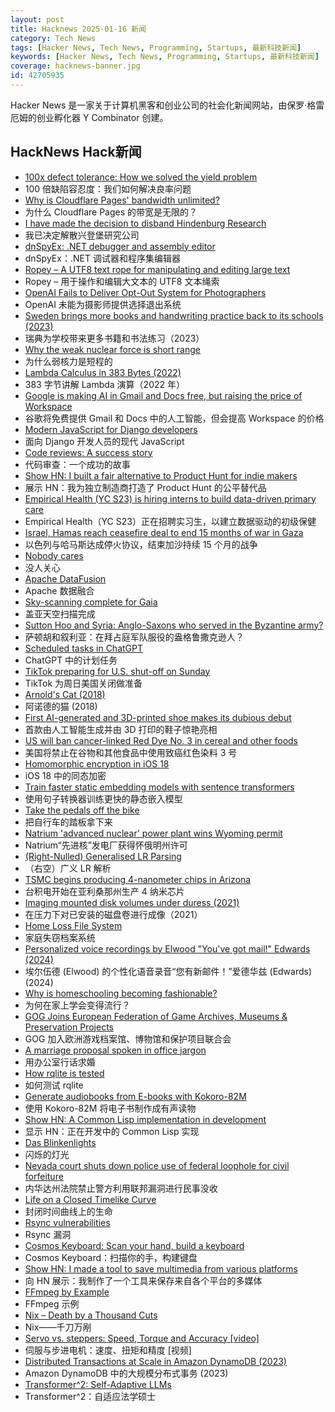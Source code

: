 ```yaml
---
layout: post
title: Hacknews 2025-01-16 新闻
category: Tech News
tags: [Hacker News, Tech News, Programming, Startups, 最新科技新闻]
keywords: [Hacker News, Tech News, Programming, Startups, 最新科技新闻]
coverage: hacknews-banner.jpg
id: 42705935
---
```


Hacker News 是一家关于计算机黑客和创业公司的社会化新闻网站，由保罗·格雷厄姆的创业孵化器 Y Combinator 创建。

## HackNews Hack新闻

- [100x defect tolerance: How we solved the yield problem](https://cerebras.ai/blog/100x-defect-tolerance-how-cerebras-solved-the-yield-problem)
- 100 倍缺陷容忍度：我们如何解决良率问题
- [Why is Cloudflare Pages' bandwidth unlimited?](https://mattsayar.com/why-does-cloudflare-pages-have-such-a-generous-free-tier/)
- 为什么 Cloudflare Pages 的带宽是无限的？
- [I have made the decision to disband Hindenburg Research](https://hindenburgresearch.com/gratitude/)
- 我已决定解散兴登堡研究公司
- [dnSpyEx: .NET debugger and assembly editor](https://github.com/dnSpyEx/dnSpy)
- dnSpyEx：.NET 调试器和程序集编辑器
- [Ropey – A UTF8 text rope for manipulating and editing large text](https://github.com/cessen/ropey)
- Ropey – 用于操作和编辑大文本的 UTF8 文本绳索
- [OpenAI Fails to Deliver Opt-Out System for Photographers](https://petapixel.com/2025/01/06/openai-fails-to-deliver-opt-out-system-for-photographers/)
- OpenAI 未能为摄影师提供选择退出系统
- [Sweden brings more books and handwriting practice back to its schools (2023)](https://apnews.com/article/sweden-digital-education-backlash-reading-writing-1dd964c628f76361c43dbf3964f7dbf4)
- 瑞典为学校带来更多书籍和书法练习（2023）
- [Why the weak nuclear force is short range](https://profmattstrassler.com/articles-and-posts/particle-physics-basics/the-astonishing-standard-model/why-the-weak-nuclear-force-is-short-range/)
- 为什么弱核力是短程的
- [Lambda Calculus in 383 Bytes (2022)](https://justine.lol/lambda/)
- 383 字节讲解 Lambda 演算（2022 年）
- [Google is making AI in Gmail and Docs free, but raising the price of Workspace](https://www.theverge.com/2025/1/15/24343794/google-workspace-ai-features-free)
- 谷歌将免费提供 Gmail 和 Docs 中的人工智能，但会提高 Workspace 的价格
- [Modern JavaScript for Django developers](https://www.saaspegasus.com/guides/modern-javascript-for-django-developers/)
- 面向 Django 开发人员的现代 JavaScript
- [Code reviews: A success story](https://blogsystem5.substack.com/p/code-reviews-a-success-story)
- 代码审查：一个成功的故事
- [Show HN: I built a fair alternative to Product Hunt for indie makers]()
- 展示 HN：我为独立制造商打造了 Product Hunt 的公平替代品
- [Empirical Health (YC S23) is hiring interns to build data-driven primary care](https://www.ycombinator.com/companies/empirical-health/jobs/BQlfWbt-software-engineer-intern-summer-2025)
- Empirical Health（YC S23）正在招聘实习生，以建立数据驱动的初级保健
- [Israel, Hamas reach ceasefire deal to end 15 months of war in Gaza](https://www.reuters.com/world/middle-east/gaza-ceasefire-appears-close-us-egyptian-leaders-put-focus-coming-hours-2025-01-14/)
- 以色列与哈马斯达成停火协议，结束加沙持续 15 个月的战争
- [Nobody cares](https://grantslatton.com/nobody-cares)
- 没人关心
- [Apache DataFusion](https://datafusion.apache.org/)
- Apache 数据融合
- [Sky-scanning complete for Gaia](https://www.esa.int/ESA_Multimedia/Images/2025/01/Sky-scanning_complete_for_Gaia)
- 盖亚天空扫描完成
- [Sutton Hoo and Syria: Anglo-Saxons who served in the Byzantine army?](https://academic.oup.com/ehr/advance-article/doi/10.1093/ehr/ceae213/7941799)
- 萨顿胡和叙利亚：在拜占庭军队服役的盎格鲁撒克逊人？
- [Scheduled tasks in ChatGPT](https://help.openai.com/en/articles/10291617-scheduled-tasks-in-chatgpt)
- ChatGPT 中的计划任务
- [TikTok preparing for U.S. shut-off on Sunday](https://www.reuters.com/technology/tiktok-preparing-us-shut-off-sunday-information-reports-2025-01-15/)
- TikTok 为周日美国关闭做准备
- [Arnold's Cat (2018)](http://gerdbreitenbach.de/arnold_cat/cat.html)
- 阿诺德的猫 (2018)
- [First AI-generated and 3D-printed shoe makes its dubious debut](https://newatlas.com/lifestyle/syntilay-worlds-first-ai-generated-3d-printed-shoe/)
- 首款由人工智能生成并由 3D 打印的鞋子惊艳亮相
- [US will ban cancer-linked Red Dye No. 3 in cereal and other foods](https://www.bloomberg.com/news/articles/2025-01-15/us-fda-to-ban-red-dye-no-3-rfk-went-after-due-to-cancer-link)
- 美国将禁止在谷物和其他食品中使用致癌红色染料 3 号
- [Homomorphic encryption in iOS 18](https://boehs.org/node/homomorphic-encryption)
- iOS 18 中的同态加密
- [Train faster static embedding models with sentence transformers](https://huggingface.co/blog/static-embeddings)
- 使用句子转换器训练更快的静态嵌入模型
- [Take the pedals off the bike](https://www.fortressofdoors.com/take-the-pedals-off-the-bike/)
- 把自行车的踏板拿下来
- [Natrium 'advanced nuclear' power plant wins Wyoming permit](https://wyofile.com/natrium-advanced-nuclear-power-plant-wins-wyoming-permit/)
- Natrium“先进核”发电厂获得怀俄明州许可
- [(Right-Nulled) Generalised LR Parsing](https://blog.jeffsmits.net/generalised-lr-parsing/)
- （右空）广义 LR 解析
- [TSMC begins producing 4-nanometer chips in Arizona](https://www.reuters.com/technology/tsmc-begins-producing-4-nanometer-chips-arizona-raimondo-says-2025-01-10/)
- 台积电开始在亚利桑那州生产 4 纳米芯片
- [Imaging mounted disk volumes under duress (2021)](https://blog.benjojo.co.uk/post/imaging-mounted-disk-volumes-live)
- 在压力下对已安装的磁盘卷进行成像（2021）
- [Home Loss File System](https://docs.google.com/spreadsheets/d/1TPeJzW5pa-BiJZjuEa1yGSFs7ZJetbnxf2gjMvv4tkc/edit?usp=sharing)
- 家庭失窃档案系统
- [Personalized voice recordings by Elwood "You've got mail!" Edwards (2024)](https://blog.jgc.org/2024/11/personalized-voice-recordings-by-elwood.html)
- 埃尔伍德 (Elwood) 的个性化语音录音“您有新邮件！”爱德华兹 (Edwards) (2024)
- [Why is homeschooling becoming fashionable?](https://newsletter.goodtechthings.com/p/why-are-tech-people-suddenly-so-into)
- 为何在家上学会变得流行？
- [GOG Joins European Federation of Game Archives, Museums & Preservation Projects](https://www.gamingonlinux.com/2025/01/gog-joins-the-european-federation-of-game-archives-museums-and-preservation-projects/)
- GOG 加入欧洲游戏档案馆、博物馆和保护项目联合会
- [A marriage proposal spoken in office jargon](https://www.mcsweeneys.net/articles/a-marriage-proposal-spoken-entirely-in-office-jargon)
- 用办公室行话求婚
- [How rqlite is tested](https://philipotoole.com/how-is-rqlite-tested/)
- 如何测试 rqlite
- [Generate audiobooks from E-books with Kokoro-82M](https://claudio.uk/posts/epub-to-audiobook.html)
- 使用 Kokoro-82M 将电子书制作成有声读物
- [Show HN: A Common Lisp implementation in development](https://savannah.nongnu.org/projects/alisp/)
- 显示 HN：正在开发中的 Common Lisp 实现
- [Das Blinkenlights](https://rodyne.com/?p=1674)
- 闪烁的灯光
- [Nevada court shuts down police use of federal loophole for civil forfeiture](https://ij.org/press-release/nevada-court-shuts-down-police-use-of-federal-loophole-for-civil-forfeiture/)
- 内华达州法院禁止警方利用联邦漏洞进行民事没收
- [Life on a Closed Timelike Curve](https://iopscience.iop.org/article/10.1088/1361-6382/ad98df#cqgad98dff1)
- 封闭时间曲线上的生命
- [Rsync vulnerabilities](https://www.openwall.com/lists/oss-security/2025/01/14/3)
- Rsync 漏洞
- [Cosmos Keyboard: Scan your hand, build a keyboard](https://ryanis.cool/cosmos/)
- Cosmos Keyboard：扫描你的手，构建键盘
- [Show HN: I made a tool to save multimedia from various platforms](https://www.saveplays.com/)
- 向 HN 展示：我制作了一个工具来保存来自各个平台的多媒体
- [FFmpeg by Example](https://ffmpegbyexample.com/)
- FFmpeg 示例
- [Nix – Death by a Thousand Cuts](https://www.dgt.is/blog/2025-01-10-nix-death-by-a-thousand-cuts/)
- Nix——千刀万剐
- [Servo vs. steppers: Speed, Torque and Accuracy [video]](https://www.youtube.com/watch?v=H-nO1F-AO9I)
- 伺服与步进电机：速度、扭矩和精度 [视频]
- [Distributed Transactions at Scale in Amazon DynamoDB (2023)](http://muratbuffalo.blogspot.com/2023/08/distributed-transactions-at-scale-in.html)
- Amazon DynamoDB 中的大规模分布式事务 (2023)
- [Transformer^2: Self-Adaptive LLMs](https://sakana.ai/transformer-squared/)
- Transformer^2：自适应法学硕士

